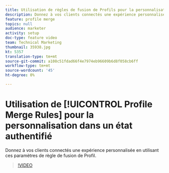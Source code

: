 ```yaml
---
title: Utilisation de règles de fusion de Profils pour la personnalisation dans un état authentifié
description: Donnez à vos clients connectés une expérience personnalisée en utilisant ces paramètres de règle de fusion de Profil.
feature: profile merge
topics: null
audience: marketer
activity: setup
doc-type: feature video
team: Technical Marketing
thumbnail: 35938.jpg
kt: 5357
translation-type: tm+mt
source-git-commit: a108c51fdad66f4e7974eb96609b6d8f058cb6ff
workflow-type: tm+mt
source-wordcount: '45'
ht-degree: 0%

---
```



# Utilisation de [!UICONTROL Profile Merge Rules] pour la personnalisation dans un état authentifié

Donnez à vos clients connectés une expérience personnalisée en utilisant ces paramètres de règle de fusion de Profil.

>[!VIDEO](https://video.tv.adobe.com/v/35938/?quality=12&learn=on)
